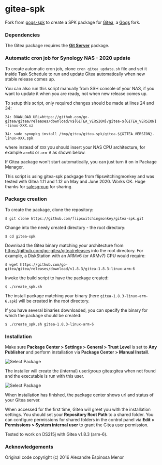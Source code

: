 # gitea-spk

Fork from [gogs-spk](https://github.com/alexandregz/gogs-spk) to create a SPK package for [Gitea](https://github.com/go-gitea/gitea), a [Gogs](https://gogs.io/) fork.

### Dependencies

The Gitea package requires the **[Git Server](https://www.synology.com/en-global/dsm/packages/Git)** package.

### Automatic cron job for Synology NAS - 2020 update

To create automatic cron job, clone `cron_gitea_update.sh` file and set it inside Task Schedule to run and update Gitea automatically when new stable release comes up.

You can also run this script manually from SSH console of your NAS, if you want to update it when you are ready, not when new release comes up.

To setup this script, only required changes should be made at lines 24 and 34:

`24: DOWNLOAD_URL=https://github.com/go-gitea/gitea/releases/download/v${GITEA_VERSION}/gitea-${GITEA_VERSION}-linux-XXX.xz`

`34: sudo synopkg install /tmp/gitea/gitea-spk/gitea-${GITEA_VERSION}-linux-XXX.spk`

where instead of `XXX` you should insert your NAS CPU architecture, for example `arm64` or `arm-6` as shown below.

If Gitea package won't start automatically, you can just turn it on in Package Manager.

This script is using gitea-spk packgage from flipswitchingmonkey and was tested with Gitea 1.11 and 1.12 on May and June 2020. Works OK. Huge thanks for [salesgroup](https://github.com/salesgroup) for sharing.

### Package creation

To create the package, clone the repository:

`$ git clone https://github.com/flipswitchingmonkey/gitea-spk.git`

Change into the newly created directory - the root directory:

`$ cd gitea-spk`

Download the Gitea binary matching your architecture from https://github.com/go-gitea/gitea/releases into the root directory. For example, a DiskStation with an ARMv6 (or ARMv7) CPU would require:

`$ wget https://github.com/go-gitea/gitea/releases/download/v1.8.3/gitea-1.8.3-linux-arm-6`

Invoke the build script to have the package created:

`$ ./create_spk.sh`

The install package matching your binary (here `gitea-1.8.3-linux-arm-6.spk`) will be created in the root directory.

If you have several binaries downloaded, you can specify the binary for which the package should be created:

`$ ./create_spk.sh gitea-1.8.3-linux-arm-6`

### Installation

Make sure **Package Center > Settings > General > Trust Level** is set to **Any Publisher** and perform installation via **Package Center > Manual Install**.

![Select Package](screenshots/install_select_package.png)

The installer will create the (internal) user/group gitea:gitea when not found and the executable is run with this user.

![Select Package](screenshots/install_running.png)

When installation has finished, the package center shows url and status of your Gitea server.

When accessed for the first time, Gitea will greet you with the installation settings. You should set your **Repository Root Path** to a shared folder. You can configure permissions for shared folders in the control panel via **Edit > Permissions > System internal user** to grant the Gitea user permission.

Tested to work on DS215j with Gitea v1.8.3 (arm-6).

### Acknowledgements

Original code copyright (c) 2016 Alexandre Espinosa Menor
